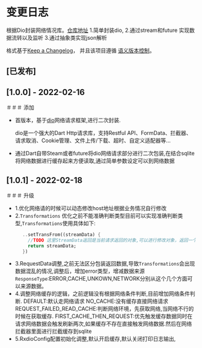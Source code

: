 # 变更日志
根据Dio封装网络情况库。[仓库地址](https://gitee.com/xjdd/flutter-rx-dio)
1.简单封装dio,
2.通过stream和future 实现数据流转以及监听
3.通过抽象类实现json解析

格式基于[Keep a Changelog](https://keepachangelog.com/en/1.0.0/)，
并且该项目遵循 [语义版本控制](https://semver.org/spec/v2.0.0.html)。

## [已发布]

## [1.0.0] - 2022-02-16
＃＃＃ 添加
- 首版本，基于[dio](https://github.com/flutterchina/dio)网络请求框架,进行二次封装.

  dio是一个强大的Dart Http请求库，支持Restful API、FormData、拦截器、请求取消、Cookie管理、文件上传/下载、超时、自定义适配器等...
- 通过Dart自带Steam或者future将dio网络请求部分进行二次包装,在结合sqlite将网络数据进行缓存起来方便读取,通过简单参数设定可以到网络数据

## [1.0.1] - 2022-02-18
＃＃＃ 升级
- 1.优化网络请的时候可以动态修改host地址根据业务情况自行修改
- 2.`Transformations` 优化之前不能准确判断类型目前可以实现准确判断类型,`Transformations`使用具体如下:
```dart 
      ..setTransFrom((streamData) {
        //TODO 这里StreamData返回是当前请求返回的对象,可以进行修改对象，返回一个修改后的对象
        return streamData;
      })
```
- 3.RequestData调整,之前无法区分包装返回数据,导致`Transformations`会出现数据混乱的情况,调整后，增加error类型，增减数据来源`ResponseType`:ERROR,CACHE,UNKOWN,NETWORK分别从这个几个方面可以来源数据。
- 4.调整网络缓存的逻辑，之前逻辑没有根据网络条件判断,目前增加网络条件判断.
DEFAULT:默认走网络请求
NO_CACHE:没有缓存直接网络请求
REQUEST_FAILED_READ_CACHE:判断网络环境，先获取网络,当网络不行的时候在获取缓存.
FIRST_CACHE_THEN_REQUEST:优先触发缓存数据同时在请求网络数据会触发刷新两次,如果缓存不存在直接触发网络数据.然后在网络拦截器里面进行拦截缓存到sqlite
- 5.RxdioConfig配置初始化调整,默认开启缓存,默认关闭打印日志输出,
